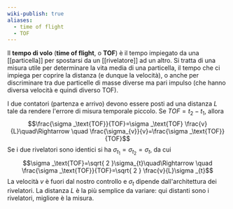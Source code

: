 ```yaml
---
wiki-publish: true
aliases:
  - time of flight
  - TOF
---
```

Il **tempo di volo** (**time of flight**, o **TOF**) è il tempo impiegato da una [[particella]] per spostarsi da un [[rivelatore]] ad un altro. Si tratta di una misura utile per determinare la vita media di una particella, il tempo che ci impiega per coprire la distanza (e dunque la velocità), o anche per discriminare tra due particelle di masse diverse ma pari impulso (che hanno diversa velocità e quindi diverso TOF).

I due contatori (partenza e arrivo) devono essere posti ad una distanza $L$ tale da rendere l'errore di misura temporale piccolo. Se $TOF=t_{2}-t_{1}$, allora
$$\frac{\sigma _\text{TOF}}{TOF}=\sigma _\text{TOF} \frac{v}{L}\quad\Rightarrow \quad \frac{\sigma_{v}}{v}=\frac{\sigma _\text{TOF}}{TOF}$$
Se i due rivelatori sono identici si ha $\sigma_{t_{1}}=\sigma_{t_{2}}=\sigma_{t}$, da cui
$$\sigma _\text{TOF}=\sqrt{ 2 }\sigma_{t}\quad\Rightarrow \quad \frac{\sigma _\text{TOF}}{TOF}=\sqrt{ 2 } \frac{v}{L}\sigma _{t}$$
La velocità $v$ è fuori dal nostro controllo e $\sigma_{t}$ dipende dall'architettura dei rivelatori. La distanza $L$ è la più semplice da variare: qui distanti sono i rivelatori, migliore è la misura.